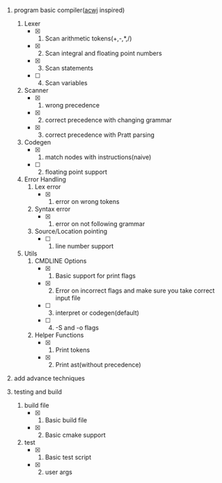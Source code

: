 1. program basic compiler([acwj](https://github.com/DoctorWkt/acwj/ "a compiler writing journey") inspired)
   1. Lexer
        - [X] 1. Scan arithmetic tokens(+,-,*,/)
        - [X] 2. Scan integral and floating point numbers
        - [X] 3. Scan statements
        - [ ] 4. Scan variables 	
	
   2. Scanner
        - [X] 1. wrong precedence
        - [X] 2. correct precedence with changing grammar
        - [X] 3. correct precedence with Pratt parsing

   3. Codegen
         - [X] 1. match nodes with instructions(naive)
         - [ ] 2. floating point support
   4. Error Handling
       1. Lex error
          - [X] 1. error on wrong tokens
       2. Syntax error
          - [X] 1. error on not following grammar
       3. Source/Location pointing
          - [ ] 1. line number support   
   4. Utils
       1. CMDLINE Options
          - [X] 1. Basic support for print flags
          - [X] 2. Error on incorrect flags and make sure you take correct input file
          - [ ] 3. interpret or codegen(default)
          - [ ] 4. -S and -o flags
      2. Helper Functions
          - [X] 1. Print tokens
          - [X] 2. Print ast(without precedence)

2. add advance techniques

3. testing and build
   1. build file
       - [X] 1. Basic build file
       - [X] 2. Basic cmake support
   2. test
       - [X] 1. Basic test script
       - [X] 2. user args
